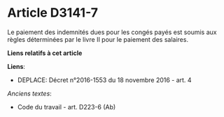 # Article D3141-7

Le paiement des indemnités dues pour les congés payés est soumis aux règles déterminées par le livre II pour le paiement des
salaires.

**Liens relatifs à cet article**

**Liens**:

  - DEPLACE: Décret n°2016-1553 du 18 novembre 2016 - art. 4

_Anciens textes_:

  - Code du travail - art. D223-6 (Ab)
